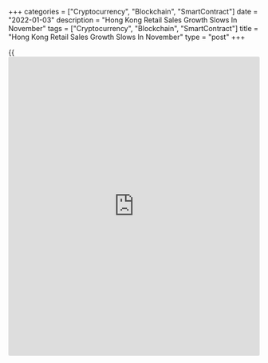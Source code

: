 +++
categories = ["Cryptocurrency", "Blockchain", "SmartContract"]
date = "2022-01-03"
description = "Hong Kong Retail Sales Growth Slows In November"
tags = ["Cryptocurrency", "Blockchain", "SmartContract"]
title = "Hong Kong Retail Sales Growth Slows In November"
type = "post"
+++

{{<iframe id="large-banner" src="https://www.bounty.group/#slide=28.0" width="100%" height="600" scrolling="no" style="border: 0px solid rgb(216, 221, 230); border-radius: 3px;">}}

Hong Kong's retail sales rose at a softer pace in November, figures from
the Census and Statistics Department showed on Monday.

The retail sales volume rose 4.2 percent year-on-year in November, after
a 9.4 percent growth in October.

The value of retail sales increased 7.1 percent annually in November,
after a 12.1 percent gain in the preceding month.

Sales value of jewelry, watches and clocks, and valuable gifts surged
14.4 percent annually in November. Sales of clothing, footwear and
allied products gained 16.6 percent and those of other consumer goods
grew 18.4 percent.

Sales for fuels and consumer durable goods rose by 11.6 percent and 1.1
percent, respectively.

"Looking ahead, the spokesman pointed out that provided that the local
epidemic situation remains under control, the improving economic and
labor market conditions should continue to provide support to the retail
sector," a government spokesman said.

For comments and feedback [contact](https://www.playgroundfx.com/contact/): editorial@rtt[news](https://www.letsplayfx.com/blog/forex-news-website/).com

[Economic News][1]

 **What parts of the world are seeing the best (and worst) economic
performances lately? Click[here][2] to check out our [Econ Scorecard][2]
and find out! See up-to-the-moment [ranking](https://www.playgroundfx.com/blog/crypto-exchange-ranking/)s for the best and worst
performers in [GDP][3], [unemployment rate][4], [inflation][5] and much
more.**

   1. www.rtt[news](https://www.letsplayfx.com/blog/forex-news-website/).com/Content/EconomicNews.aspx
   2. www.rtt[news](https://www.letsplayfx.com/blog/forex-news-website/).com/economic-scorecard/world-rank/industrial-production/highest-performance.aspx
   3. www.rtt[news](https://www.letsplayfx.com/blog/forex-news-website/).com/economic-scorecard/world-rank/GDP/highest-performance.aspx
   4. www.rtt[news](https://www.letsplayfx.com/blog/forex-news-website/).com/economic-scorecard/world-rank/unemployment-rate/lowest-performance.aspx
   5. www.rtt[news](https://www.letsplayfx.com/blog/forex-news-website/).com/economic-scorecard/world-rank/CPI/highest-performance.aspx